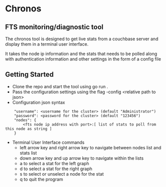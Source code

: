 # Chronos

## FTS monitoring/diagnostic tool

The chronos tool is designed to get live stats from a couchbase server and display them in a terminal user interface.

It takes the node ip information and the stats that needs to be polled along with authentication information and other settings in the form of a config file

## Getting Started
- Clone the repo and start the tool using go run .
- Pass the configuration settings using the flag -config \<relative path to json>
- Configuration json syntax
```
    "username": <username for the cluster> (default "Administrator")
    "password": <password for the cluster> (default "123456")
    "nodes": {
        <fts node ip address with port>:[ list of stats to poll from this node as string ]
    }
```
- Terminal User Interface commands
    - left arrow key and right arrow key to navigate between nodes list and stats list
    - down arrow key and up arrow key to navigate within the lists
    - a to select a stat for the left graph
    - d to select a stat for the right graph
    - s to select or unselect a node for the stat
    - q to quit the program